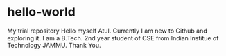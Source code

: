 # hello-world
My trial repository
Hello myself Atul.
Currently I am new to Github and exploring it.
I am a B.Tech. 2nd year student of CSE from Indian Institue of Technology JAMMU.
Thank You.
